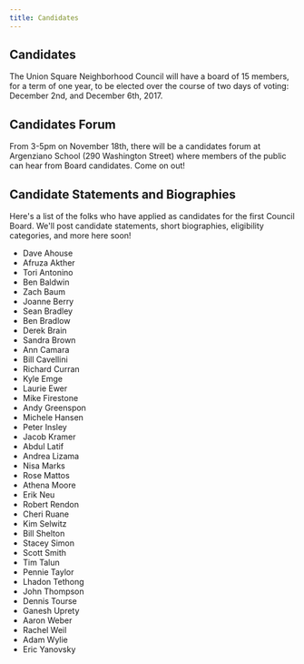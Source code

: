 ```yaml
---
title: Candidates
---
```

## Candidates

The Union Square Neighborhood Council will have a board of 15 members, for a term of one year, to be elected over the course of two days of voting: December 2nd, and December 6th, 2017.

## Candidates Forum

From 3-5pm on November 18th, there will be a candidates forum at Argenziano School (290 Washington Street) where members of the public can hear from Board candidates. Come on out!

## Candidate Statements and Biographies

Here's a list of the folks who have applied as candidates for the first Council Board. We'll post candidate statements, short biographies, eligibility categories, and more here soon!

* Dave Ahouse
* Afruza	Akther
* Tori	Antonino
* Ben	Baldwin
* Zach	Baum
* Joanne	Berry
* Sean	Bradley
* Ben	Bradlow
* Derek	Brain
* Sandra	Brown
* Ann	Camara
* Bill	Cavellini
* Richard	Curran
* Kyle	Emge
* Laurie	Ewer
* Mike	Firestone
* Andy	Greenspon
* Michele	Hansen
* Peter	Insley
* Jacob	Kramer
* Abdul	Latif
* Andrea	Lizama
* Nisa	Marks
* Rose	Mattos
* Athena	Moore
* Erik	Neu
* Robert	Rendon
* Cheri	Ruane
* Kim	Selwitz
* Bill	Shelton
* Stacey	Simon
* Scott	Smith
* Tim	Talun
* Pennie	Taylor
* Lhadon	Tethong
* John	Thompson
* Dennis	Tourse
* Ganesh	Uprety
* Aaron	Weber
* Rachel	Weil
* Adam	Wylie
* Eric	Yanovsky
